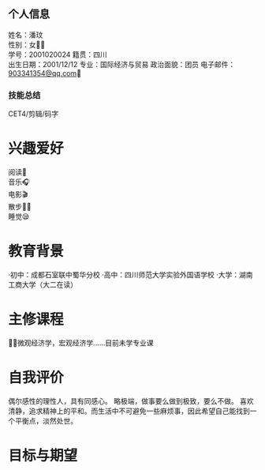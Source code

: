 ## 个人信息
姓名：潘玟  
性别：女👩🏻  
学号：2001020024
籍贯：四川  
出生日期：2001/12/12
专业：国际经济与贸易
政治面貌：团员
电子邮件：903341354@qq.com📧
### 技能总结
CET4/剪辑/码字

# 兴趣爱好
阅读📖  
音乐🎧  
电影🎬  
散步🚶‍♀️  
睡觉😪

# 教育背景
·初中：成都石室联中蜀华分校
·高中：四川师范大学实验外国语学校
·大学：湖南工商大学（大二在读）

# 主修课程
💁🏻微观经济学，宏观经济学......目前未学专业课


# 自我评价
偶尔感性的理性人，具有同感心。
略极端，做事要么做到极致，要么不做。
喜欢清静，追求精神上的平和。而生活中不可避免一些麻烦事，因此希望自己能找到一个平衡点，淡然处世。

# 目标与期望


